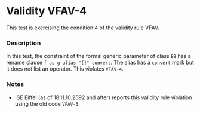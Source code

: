 # Validity VFAV-4

This [test](.) is exercising the condition [4](../Readme.md) of the validity rule [VFAV](../../vfav/Readme.md).

### Description

In this test, the constraint of the formal generic parameter of class `BB` has a rename clause `f as g alias "[]" convert`. The alias has a `convert` mark but it does not list an operator. This violates `VFAV-4`.

### Notes

* ISE Eiffel (as of 18.11.10.2592 and after) reports this validity rule violation using the old code `VFAV-3`.
